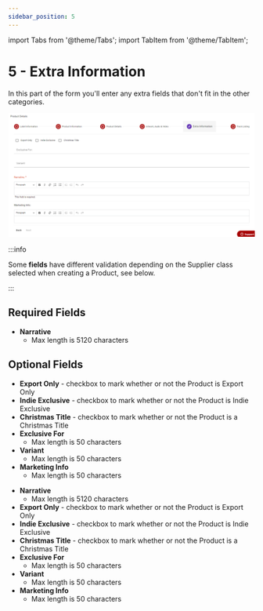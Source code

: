 ```yaml
---
sidebar_position: 5
---
```


import Tabs from '@theme/Tabs';
import TabItem from '@theme/TabItem';

# 5 - Extra Information
In this part of the form you'll enter any extra fields that don't fit in the other categories.

![Product Editor Extra Information](../../../static/img/pages/products/editor/pw_product_editor_extra_information.png)

:::info

Some **fields** have different validation depending on the Supplier class selected when creating a Product, see below.

:::

## Required Fields
<Tabs groupId="supplier-class">
	<TabItem value="standard" label="Standard">
		<ul>
			<li><strong>Narrative</strong>
				<ul>
					<li>Max length is 5120 characters</li>
				</ul>
			</li>
		</ul>
	</TabItem>
</Tabs>

## Optional Fields

<Tabs groupId="supplier-class">
  <TabItem value="standard" label="Standard">
    <ul>
        <li><strong>Export Only</strong> - checkbox to mark whether or not the Product is Export Only</li>
        <li><strong>Indie Exclusive</strong> - checkbox to mark whether or not the Product is Indie Exclusive</li>
        <li><strong>Christmas Title</strong> - checkbox to mark whether or not the Product is a Christmas Title</li>
        <li><strong>Exclusive For</strong>
			<ul>
				<li>Max length is 50 characters</li>
			</ul>
		</li>
        <li><strong>Variant</strong>
			<ul>
				<li>Max length is 50 characters</li>
			</ul>
		</li>
		<li><strong>Marketing Info</strong>
			<ul>
				<li>Max length is 50 characters</li>
			</ul>
		</li>
    </ul>
  </TabItem>
  <TabItem value="third-party" label="Third Party">
    	<ul>
			<li><strong>Narrative</strong>
				<ul>
					<li>Max length is 5120 characters</li>
				</ul>
			</li>
			<li><strong>Export Only</strong> - checkbox to mark whether or not the Product is Export Only</li>
			<li><strong>Indie Exclusive</strong> - checkbox to mark whether or not the Product is Indie Exclusive</li>
			<li><strong>Christmas Title</strong> - checkbox to mark whether or not the Product is a Christmas Title</li>
			<li><strong>Exclusive For</strong>
				<ul>
					<li>Max length is 50 characters</li>
				</ul>
			</li>
			<li><strong>Variant</strong>
				<ul>
					<li>Max length is 50 characters</li>
				</ul>
			</li>
			<li><strong>Marketing Info</strong>
				<ul>
					<li>Max length is 50 characters</li>
				</ul>
			</li>
		</ul>
  </TabItem>
</Tabs>